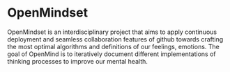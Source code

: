 # OpenMindset
OpenMindset is an interdisciplinary project that aims to apply continuous deployment and seamless collaboration features of github towards crafting the most optimal algorithms and definitions of our feelings, emotions. The goal of OpenMind is to iteratively document different implementations of thinking processes to improve our mental health.
